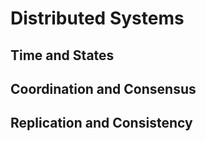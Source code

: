 # Distributed Systems

## Time and States

## Coordination and Consensus

## Replication and Consistency

